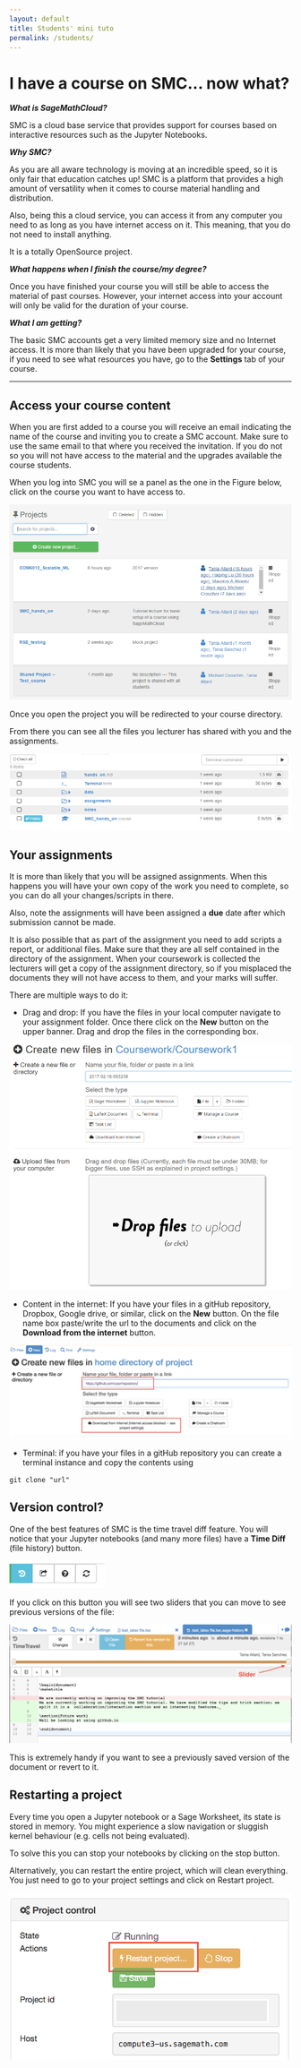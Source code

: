 ```yaml
---
layout: default
title: Students' mini tuto
permalink: /students/
---
```

# I have a course on SMC... now what?
**_What is SageMathCloud?_**

 SMC is a cloud base service that provides support for courses based on interactive resources such as the Jupyter Notebooks.

**_Why SMC?_**

 As you are all aware technology is moving at an incredible speed, so it is only fair that education catches up! SMC is a platform that provides a high amount of versatility when it comes to course material handling and distribution.

 Also, being this a cloud service, you can access it from any computer you need to as long as you have internet access on it. This meaning, that you do not need to install anything.

It is a totally OpenSource project.

**_What happens when I finish the course/my degree?_**

Once you have finished your course you will still be able to access the material of past courses. However, your internet access into your account will only be valid for the duration of your course.

**_What I am getting?_**

The basic SMC accounts get a very limited memory size and no Internet access. It is more than likely that you have been upgraded for your course, if you need to see what resources you have, go to the **Settings** tab of your course.

---

## Access your course content
When you are first added to a course you will receive an email indicating the name of the course and inviting you to create a SMC account. Make sure to use the same email to that where you received the invitation. If you do not so you will not have access to the material and the upgrades available the course students.

When you log into SMC you will se a panel as the one in the Figure below, click on the course you want to have access to.

![panel](./assets/projects.png)

Once you open the project you will be redirected to your course directory.

From there you can see all the files you lecturer has shared with you and the assignments.

![content](./assets/content.png)

## Your assignments

It is more than likely that you will be assigned assignments. When this happens you will have your own copy of the work you need to complete, so you can do all your changes/scripts in there.

Also, note the assignments will have been assigned a **due** date after which submission cannot be made.

It is also possible that as part of the assignment you need to add scripts a report, or additional files. Make sure that they are all self contained in the directory of the assignment. When your coursework is collected the lecturers will get a copy of the assignment directory, so if you misplaced the documents they will not have access to them, and your marks will suffer.

There are multiple ways to do it:

* Drag and drop: If you have the files in your local computer navigate to your assignment folder. Once there click on the **New** button on the upper banner. Drag and drop the files in the corresponding box.

![drag](./assets/drag.png)

* Content in the internet: If you have your files in a gitHub repository, Dropbox, Google drive, or similar, click on the **New** button. On the file name box paste/write the url to the documents and click on the **Download from the internet** button.

![Download](./assets/download.png)

* Terminal: if you have your files in a gitHub repository you can create a terminal instance and copy the contents using

```
git clone "url"
```

## Version control?

One of the best features of SMC is the time travel diff feature. You will notice that your Jupyter notebooks (and many more files) have a **Time Diff** (file history) button.

![button](./assets/time_diff.png)

If you click on this button you will see two sliders that you can move to see previous versions of the file:

![button](./assets/control.png)

This is extremely handy if you want to see a previously saved version of the document or revert to it.


## Restarting a project
Every time you open a Jupyter notebook or a Sage Worksheet, its state is stored in memory. You might experience a slow navigation or sluggish kernel behaviour (e.g. cells not being evaluated).

To solve this you can stop your notebooks by clicking on the stop button.

Alternatively, you can restart the entire project, which will clean everything. You just need to go to your project settings and click on Restart project.

![restart](./assets/restart_project.png)
